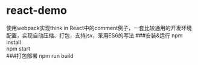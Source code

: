 # react-demo
使用webpack实现think in React中的comment例子，一套比较通用的开发环境配置，实现自动压缩、打包，支持jsx，采用ES6的写法
###安装&运行
npm install<br />
npm start<br />
###打包部署
npm run build
